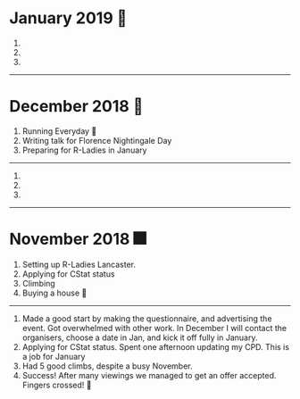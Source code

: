# January 2019 :green_book:

1.
2.
3.

---


# December 2018 :christmas_tree:

1. Running Everyday :runner:
2. Writing talk for Florence Nightingale Day
3. Preparing for R-Ladies in January

---
1.
2.
3.

---
# November 2018 :fireworks:

1. Setting up R-Ladies Lancaster.
2. Applying for CStat status
3. Climbing
4. Buying a house :house_with_garden:
---
1. Made a good start by making the questionnaire, and advertising the event. Got overwhelmed with other work.
In December I will contact the organisers, choose a date in Jan, and kick it off fully in January. 
2. Applying for CStat status. Spent one afternoon updating my CPD. This is a job for January
3. Had 5 good climbs, despite a busy November. 
4. Success! After many viewings we managed to get an offer accepted. Fingers crossed! :house_with_garden:
